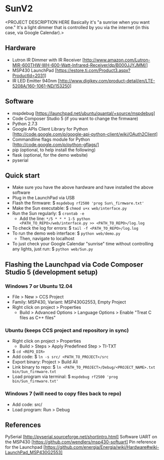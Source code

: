 SunV2
===========

<PROJECT DESCRIPTION HERE Basically it's "a sunrise when you want one." It's a light dimmer that is controlled by you via the internet (in this case, via Google Calendar).>

Hardware
-----------
- Lutron IR Dimmer with IR Receiver [http://www.amazon.com/Lutron-MIR-600THW-WH-600-Watt-Infrared-Receiver/dp/B000JJYJMM/]
- MSP430 LaunchPad [https://estore.ti.com/Product3.aspx?ProductId=2031]
- IR LED Emitter 940nm [http://www.digikey.com/product-detail/en/LTE-5208A/160-1061-ND/153250]

Software
-----------
- mspdebug [https://launchpad.net/ubuntu/quantal/+source/mspdebug]
- Code Composer Studio 5 (if you want to change the firmware)
- Python 2.7.3
- Google APIs Client Library for Python [http://code.google.com/p/google-api-python-client/wiki/OAuth2Client]
- Commandline flags module for Python [http://code.google.com/p/python-gflags/]
- pip (optional, to help install the following)
- flask (optional, for the demo website)
- pyserial

Quick start
-----------
- Make sure you have the above hardware and have installed the above software
- Plug in the LaunchPad via USB
- Flash the firmware: $ `mspdebug rf2500 'prog Sun\_firmware.txt'`
- Make the Sun executable: $ `chmod u+x web/interface.py`
- Run the Sun regularly: $ `crontab -e`
    - Add the line: `*/5 * * * 1-5 python <PATH_TO_REPO>/web/interface.py >> <PATH_TO_REPO>/log.log`
- To check the log for errors: $ `tail -f <PATH_TO_REPO>/log.log`
- To run the demo web interface: $ `python web/demo.py`
    - Then, navigate to localhost
- To just check your Google Calendar "sunrise" time without controlling any lights, just run: $ `python web/Sun.py`

Flashing the Launchpad via Code Composer Studio 5 (development setup)
-----------
### Windows 7 or Ubuntu 12.04
- File > New > CCS Project
- Family: MSP430, Variant: MSP430G2553, Empty Project
- Right click on project > Properties
    - Build > Advanced Options > Language Options > Enable "Treat C files as C++ files"

### Ubuntu (keeps CCS project and repository in sync)
- Right click on project > Properties
    - Build > Steps > Apply Predefined Step > TI-TXT
- $ `cd <REPO_DIR>`
- Add code: $ `ln -s src/ <PATH_TO_PROJECT>/src`
- Export binary: Project > Build All
- Link binary to repo: $ `ln <PATH_TO_PROJECT>/Debug/<PROJECT_NAME>.txt bin/Sun_firmware.txt`
- Load program via terminal: $ `mspdebug rf2500 'prog bin/Sun_firmware.txt'`

### Windows 7 (will need to copy files back to repo)
- Add code: src/
- Load program: Run > Debug

References
-----------
PySerial [http://pyserial.sourceforge.net/shortintro.html]
Software UART on the MSP430 [https://github.com/wendlers/msp430-softuart]
Pin reference for the Launchpad [https://github.com/energia/Energia/wiki/Hardware#wiki-LaunchPad_MSP430G2553]
